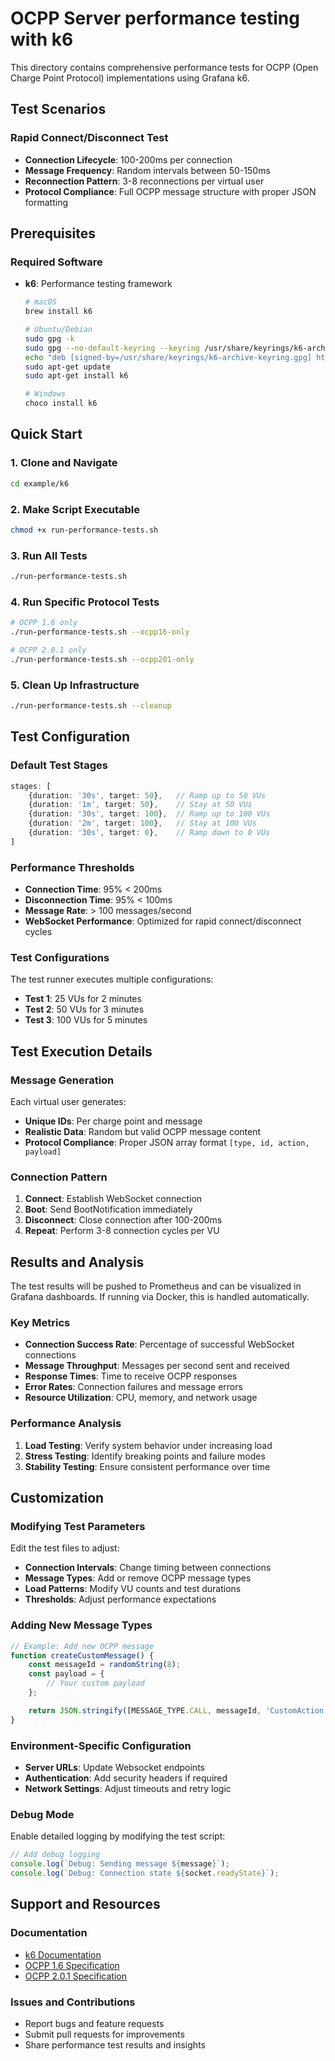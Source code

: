 # OCPP Server performance testing with k6

This directory contains comprehensive performance tests for OCPP (Open Charge Point Protocol) implementations using
Grafana k6.

## Test Scenarios

### Rapid Connect/Disconnect Test

- **Connection Lifecycle**: 100-200ms per connection
- **Message Frequency**: Random intervals between 50-150ms
- **Reconnection Pattern**: 3-8 reconnections per virtual user
- **Protocol Compliance**: Full OCPP message structure with proper JSON formatting

## Prerequisites

### Required Software

- **k6**: Performance testing framework
  ```bash
  # macOS
  brew install k6
  
  # Ubuntu/Debian
  sudo gpg -k
  sudo gpg --no-default-keyring --keyring /usr/share/keyrings/k6-archive-keyring.gpg --keyserver hkp://keyserver.ubuntu.com:80 --recv-keys C5AD17C747E3415A3642D57D77C6C491D6AC1D69
  echo "deb [signed-by=/usr/share/keyrings/k6-archive-keyring.gpg] https://dl.k6.io/deb stable main" | sudo tee /etc/apt/sources.list.d/k6.list
  sudo apt-get update
  sudo apt-get install k6
  
  # Windows
  choco install k6
  ```

## Quick Start

### 1. Clone and Navigate

```bash
cd example/k6
```

### 2. Make Script Executable

```bash
chmod +x run-performance-tests.sh
```

### 3. Run All Tests

```bash
./run-performance-tests.sh
```

### 4. Run Specific Protocol Tests

```bash
# OCPP 1.6 only
./run-performance-tests.sh --ocpp16-only

# OCPP 2.0.1 only
./run-performance-tests.sh --ocpp201-only
```

### 5. Clean Up Infrastructure

```bash
./run-performance-tests.sh --cleanup
```

## Test Configuration

### Default Test Stages

```typescript
stages: [
    {duration: '30s', target: 50},   // Ramp up to 50 VUs
    {duration: '1m', target: 50},    // Stay at 50 VUs
    {duration: '30s', target: 100},  // Ramp up to 100 VUs
    {duration: '2m', target: 100},   // Stay at 100 VUs
    {duration: '30s', target: 0},    // Ramp down to 0 VUs
]
```

### Performance Thresholds

- **Connection Time**: 95% < 200ms
- **Disconnection Time**: 95% < 100ms
- **Message Rate**: > 100 messages/second
- **WebSocket Performance**: Optimized for rapid connect/disconnect cycles

### Test Configurations

The test runner executes multiple configurations:

- **Test 1**: 25 VUs for 2 minutes
- **Test 2**: 50 VUs for 3 minutes
- **Test 3**: 100 VUs for 5 minutes

## Test Execution Details

### Message Generation

Each virtual user generates:

- **Unique IDs**: Per charge point and message
- **Realistic Data**: Random but valid OCPP message content
- **Protocol Compliance**: Proper JSON array format `[type, id, action, payload]`

### Connection Pattern

1. **Connect**: Establish WebSocket connection
2. **Boot**: Send BootNotification immediately
3. **Disconnect**: Close connection after 100-200ms
4. **Repeat**: Perform 3-8 connection cycles per VU

## Results and Analysis

The test results will be pushed to Prometheus and can be visualized in Grafana dashboards.
If running via Docker, this is handled automatically.

### Key Metrics

- **Connection Success Rate**: Percentage of successful WebSocket connections
- **Message Throughput**: Messages per second sent and received
- **Response Times**: Time to receive OCPP responses
- **Error Rates**: Connection failures and message errors
- **Resource Utilization**: CPU, memory, and network usage

### Performance Analysis

1. **Load Testing**: Verify system behavior under increasing load
2. **Stress Testing**: Identify breaking points and failure modes
3. **Stability Testing**: Ensure consistent performance over time

## Customization

### Modifying Test Parameters

Edit the test files to adjust:

- **Connection Intervals**: Change timing between connections
- **Message Types**: Add or remove OCPP message types
- **Load Patterns**: Modify VU counts and test durations
- **Thresholds**: Adjust performance expectations

### Adding New Message Types

```typescript
// Example: Add new OCPP message
function createCustomMessage() {
    const messageId = randomString(8);
    const payload = {
        // Your custom payload
    };

    return JSON.stringify([MESSAGE_TYPE.CALL, messageId, 'CustomAction', payload]);
}
```

### Environment-Specific Configuration

- **Server URLs**: Update Websocket endpoints
- **Authentication**: Add security headers if required
- **Network Settings**: Adjust timeouts and retry logic

### Debug Mode

Enable detailed logging by modifying the test script:

```typescript
// Add debug logging
console.log(`Debug: Sending message ${message}`);
console.log(`Debug: Connection state ${socket.readyState}`);
```

## Support and Resources

### Documentation

- [k6 Documentation](https://k6.io/docs/)
- [OCPP 1.6 Specification](https://www.iso.org/standard/68575.html)
- [OCPP 2.0.1 Specification](https://www.iso.org/standard/78523.html)

### Issues and Contributions

- Report bugs and feature requests
- Submit pull requests for improvements
- Share performance test results and insights